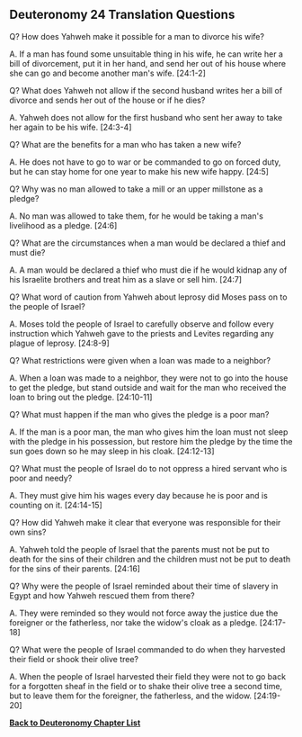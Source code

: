 ## Deuteronomy 24 Translation Questions ##

Q? How does Yahweh make it possible for a man to divorce his wife?

A. If a man has found some unsuitable thing in his wife, he can write her a bill of divorcement, put it in her hand, and send her out of his house where she can go and become another man's wife. [24:1-2]

Q? What does Yahweh not allow if the second husband writes her a bill of divorce and sends her out of the house or if he dies?

A. Yahweh does not allow for the first husband who sent her away to take her again to be his wife. [24:3-4]

Q? What are the benefits for a man who has taken a new wife?

A. He does not have to go to war or be commanded to go on forced duty, but he can stay home for one year to make his new wife happy. [24:5]

Q? Why was no man allowed to take a mill or an upper millstone as a pledge?

A. No man was allowed to take them, for he would be taking a man's livelihood as a pledge. [24:6]

Q? What are the circumstances when a man would be declared a thief and must die?

A. A man would be declared a thief who must die if he would kidnap any of his Israelite brothers and treat him as a slave or sell him. [24:7]

Q? What word of caution from Yahweh about leprosy did Moses pass on to the people of Israel?

A. Moses told the people of Israel to carefully observe and follow every instruction which Yahweh gave to the priests and Levites regarding any plague of leprosy. [24:8-9]

Q? What restrictions were given when a loan was made to a neighbor?

A. When a loan was made to a neighbor, they were not to go into the house to get the pledge, but stand outside and wait for the man who received the loan to bring out the pledge. [24:10-11]

Q? What must happen if the man who gives the pledge is a poor man?

A. If the man is a poor man, the man who gives him the loan must not sleep with the pledge in his possession, but restore him the pledge by the time the sun goes down so he may sleep in his cloak. [24:12-13]

Q? What must the people of Israel do to not oppress a hired servant who is poor and needy?

A. They must give him his wages every day because he is poor and is counting on it. [24:14-15]

Q? How did Yahweh make it clear that everyone was responsible for their own sins?

A. Yahweh told the people of Israel that the parents must not be put to death for the sins of their children and the children must not be put to death for the sins of their parents. [24:16]

Q? Why were the people of Israel reminded about their time of slavery in Egypt and how Yahweh rescued them from there?

A. They were reminded so they would not force away the justice due the foreigner or the fatherless, nor take the widow's cloak as a pledge. [24:17-18]

Q? What were the people of Israel commanded to do when they harvested their field or shook their olive tree?

A. When the people of Israel harvested their field they were not to go back for a forgotten sheaf in the field or to shake their olive tree a second time, but to leave them for the foreigner, the fatherless, and the widow.  [24:19-20]

__[Back to Deuteronomy Chapter List](./)__

